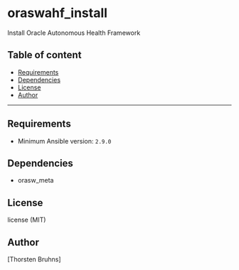 # oraswahf_install

Install Oracle Autonomous Health Framework

## Table of content

- [Requirements](#requirements)
- [Dependencies](#dependencies)
- [License](#license)
- [Author](#author)

---

## Requirements

- Minimum Ansible version: `2.9.0`




## Dependencies

- orasw_meta

## License

license (MIT)

## Author

[Thorsten Bruhns]
